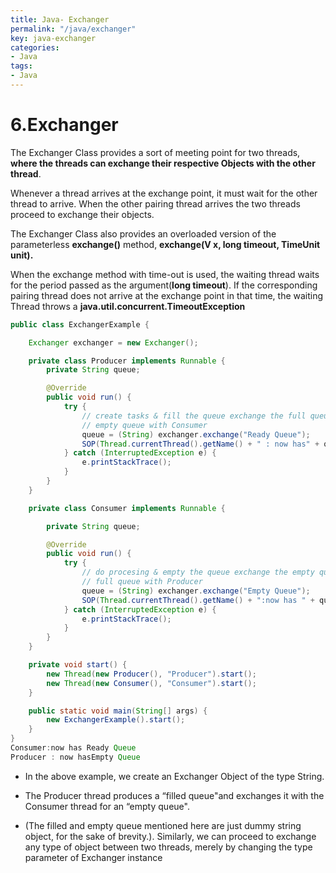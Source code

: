 ```yaml
---
title: Java- Exchanger
permalink: "/java/exchanger"
key: java-exchanger
categories:
- Java
tags:
- Java
---
```


6.Exchanger
============

The Exchanger Class provides a sort of meeting point for two threads, **where
the threads can exchange their respective Objects with the other thread**.

Whenever a thread arrives at the exchange point, it must wait for the other
thread to arrive. When the other pairing thread arrives the two threads proceed
to exchange their objects.

The Exchanger Class also provides an overloaded version of the parameterless
**exchange()** method, **exchange(V x, long timeout, TimeUnit unit).**

When the exchange method with time-out is used, the waiting thread waits for the
period passed as the argument(**long timeout**). If the corresponding pairing
thread does not arrive at the exchange point in that time, the waiting Thread
throws a **java.util.concurrent.TimeoutException**
```java
public class ExchangerExample {

	Exchanger exchanger = new Exchanger();

	private class Producer implements Runnable {
		private String queue;

		@Override
		public void run() {
			try {
				// create tasks & fill the queue exchange the full queue for a
				// empty queue with Consumer
				queue = (String) exchanger.exchange("Ready Queue");
				SOP(Thread.currentThread().getName() + " : now has" + queue);
			} catch (InterruptedException e) {
				e.printStackTrace();
			}
		}
	}

	private class Consumer implements Runnable {

		private String queue;

		@Override
		public void run() {
			try {
				// do procesing & empty the queue exchange the empty queue for a
				// full queue with Producer
				queue = (String) exchanger.exchange("Empty Queue");
				SOP(Thread.currentThread().getName() + ":now has " + queue);
			} catch (InterruptedException e) {
				e.printStackTrace();
			}
		}
	}

	private void start() {
		new Thread(new Producer(), "Producer").start();
		new Thread(new Consumer(), "Consumer").start();
	}

	public static void main(String[] args) {
		new ExchangerExample().start();
	}
}
Consumer:now has Ready Queue
Producer : now hasEmpty Queue
```

-   In the above example, we create an Exchanger Object of the type String.

-   The Producer thread produces a “filled queue"and exchanges it with the
    Consumer thread for an “empty queue".

-   (The filled and empty queue mentioned here are just dummy string object, for
    the sake of brevity.). Similarly, we can proceed to exchange any type of
    object between two threads, merely by changing the type parameter of
    Exchanger instance
